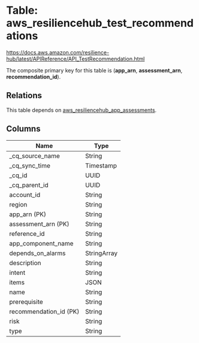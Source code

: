 # Table: aws_resiliencehub_test_recommendations

https://docs.aws.amazon.com/resilience-hub/latest/APIReference/API_TestRecommendation.html

The composite primary key for this table is (**app_arn**, **assessment_arn**, **recommendation_id**).

## Relations

This table depends on [aws_resiliencehub_app_assessments](aws_resiliencehub_app_assessments.md).

## Columns

| Name          | Type          |
| ------------- | ------------- |
|_cq_source_name|String|
|_cq_sync_time|Timestamp|
|_cq_id|UUID|
|_cq_parent_id|UUID|
|account_id|String|
|region|String|
|app_arn (PK)|String|
|assessment_arn (PK)|String|
|reference_id|String|
|app_component_name|String|
|depends_on_alarms|StringArray|
|description|String|
|intent|String|
|items|JSON|
|name|String|
|prerequisite|String|
|recommendation_id (PK)|String|
|risk|String|
|type|String|